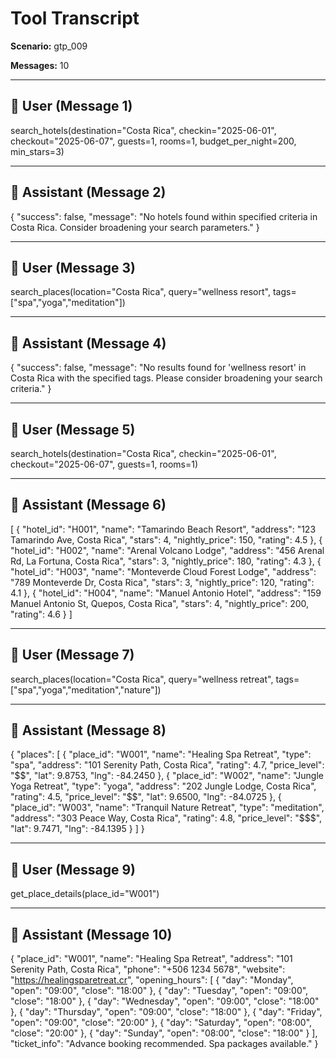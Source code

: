 # Tool Transcript

**Scenario:** gtp_009

**Messages:** 10

---

## 👤 User (Message 1)

search\_hotels(destination="Costa Rica", checkin="2025-06-01", checkout="2025-06-07", guests=1, rooms=1, budget\_per\_night=200, min\_stars=3)

---

## 🤖 Assistant (Message 2)

{
  "success": false,
  "message": "No hotels found within specified criteria in Costa Rica. Consider broadening your search parameters."
}

---

## 👤 User (Message 3)

search\_places(location="Costa Rica", query="wellness resort", tags=["spa","yoga","meditation"])

---

## 🤖 Assistant (Message 4)

{
  "success": false,
  "message": "No results found for 'wellness resort' in Costa Rica with the specified tags. Please consider broadening your search criteria."
}

---

## 👤 User (Message 5)

search\_hotels(destination="Costa Rica", checkin="2025-06-01", checkout="2025-06-07", guests=1, rooms=1)

---

## 🤖 Assistant (Message 6)

[
  {
    "hotel\_id": "H001",
    "name": "Tamarindo Beach Resort",
    "address": "123 Tamarindo Ave, Costa Rica",
    "stars": 4,
    "nightly\_price": 150,
    "rating": 4.5
  },
  {
    "hotel\_id": "H002",
    "name": "Arenal Volcano Lodge",
    "address": "456 Arenal Rd, La Fortuna, Costa Rica",
    "stars": 3,
    "nightly\_price": 180,
    "rating": 4.3
  },
  {
    "hotel\_id": "H003",
    "name": "Monteverde Cloud Forest Lodge",
    "address": "789 Monteverde Dr, Costa Rica",
    "stars": 3,
    "nightly\_price": 120,
    "rating": 4.1
  },
  {
    "hotel\_id": "H004",
    "name": "Manuel Antonio Hotel",
    "address": "159 Manuel Antonio St, Quepos, Costa Rica",
    "stars": 4,
    "nightly\_price": 200,
    "rating": 4.6
  }
]

---

## 👤 User (Message 7)

search\_places(location="Costa Rica", query="wellness retreat", tags=["spa","yoga","meditation","nature"])

---

## 🤖 Assistant (Message 8)

{
  "places": [
    {
      "place\_id": "W001",
      "name": "Healing Spa Retreat",
      "type": "spa",
      "address": "101 Serenity Path, Costa Rica",
      "rating": 4.7,
      "price\_level": "$$",
      "lat": 9.8753,
      "lng": -84.2450
    },
    {
      "place\_id": "W002",
      "name": "Jungle Yoga Retreat",
      "type": "yoga",
      "address": "202 Jungle Lodge, Costa Rica",
      "rating": 4.5,
      "price\_level": "$$",
      "lat": 9.6500,
      "lng": -84.0725
    },
    {
      "place\_id": "W003",
      "name": "Tranquil Nature Retreat",
      "type": "meditation",
      "address": "303 Peace Way, Costa Rica",
      "rating": 4.8,
      "price\_level": "$$$",
      "lat": 9.7471,
      "lng": -84.1395
    }
  ]
}

---

## 👤 User (Message 9)

get\_place\_details(place\_id="W001")

---

## 🤖 Assistant (Message 10)

{
  "place\_id": "W001",
  "name": "Healing Spa Retreat",
  "address": "101 Serenity Path, Costa Rica",
  "phone": "+506 1234 5678",
  "website": "https://healingsparetreat.cr",
  "opening\_hours": [
    {
      "day": "Monday",
      "open": "09:00",
      "close": "18:00"
    },
    {
      "day": "Tuesday",
      "open": "09:00",
      "close": "18:00"
    },
    {
      "day": "Wednesday",
      "open": "09:00",
      "close": "18:00"
    },
    {
      "day": "Thursday",
      "open": "09:00",
      "close": "18:00"
    },
    {
      "day": "Friday",
      "open": "09:00",
      "close": "20:00"
    },
    {
      "day": "Saturday",
      "open": "08:00",
      "close": "20:00"
    },
    {
      "day": "Sunday",
      "open": "08:00",
      "close": "18:00"
    }
  ],
  "ticket\_info": "Advance booking recommended. Spa packages available."
}

